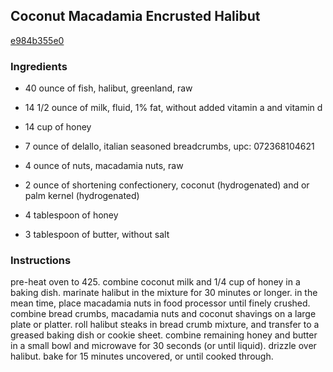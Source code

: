 ## Coconut Macadamia Encrusted Halibut

[e984b355e0](http://www.food.com/recipe/coconut-macadamia-encrusted-halibut-333008)

### Ingredients

 - 40 ounce of fish, halibut, greenland, raw

 - 14 1/2 ounce of milk, fluid, 1% fat, without added vitamin a and vitamin d

 - 14 cup of honey

 - 7 ounce of delallo, italian seasoned breadcrumbs, upc: 072368104621

 - 4 ounce of nuts, macadamia nuts, raw

 - 2 ounce of shortening confectionery, coconut (hydrogenated) and or palm kernel (hydrogenated)

 - 4 tablespoon of honey

 - 3 tablespoon of butter, without salt

### Instructions

pre-heat oven to 425. combine coconut milk and 1/4 cup of honey in a baking dish. marinate halibut in the mixture for 30 minutes or longer. in the mean time, place macadamia nuts in food processor until finely crushed. combine bread crumbs, macadamia nuts and coconut shavings on a large plate or platter. roll halibut steaks in bread crumb mixture, and transfer to a greased baking dish or cookie sheet. combine remaining honey and butter in a small bowl and microwave for 30 seconds (or until liquid). drizzle over halibut. bake for 15 minutes uncovered, or until cooked through.